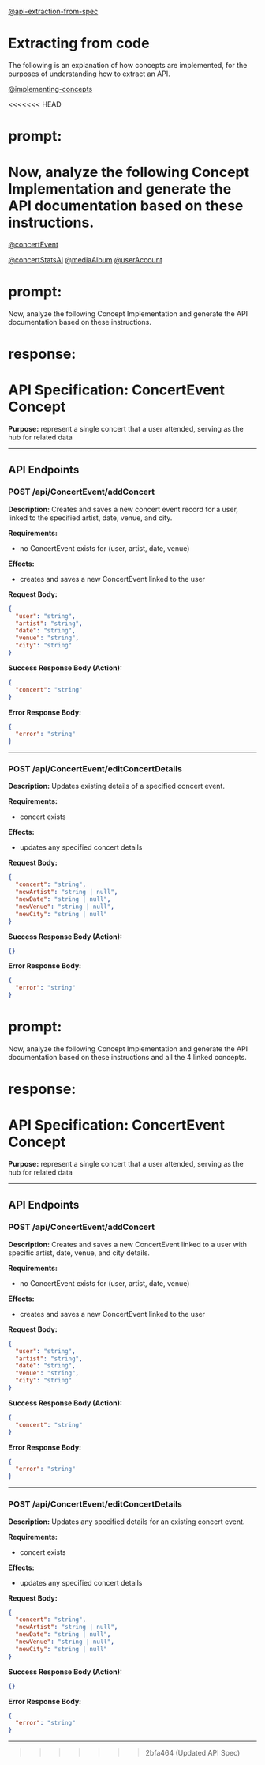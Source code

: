 [@api-extraction-from-spec](api-extraction-from-spec.md)

# Extracting from code

The following is an explanation of how concepts are implemented, for the purposes of understanding how to extract an API.

[@implementing-concepts](../background/implementing-concepts.md)

<<<<<<< HEAD
# prompt: 

Now, analyze the following Concept Implementation and generate the API documentation based on these instructions.
=======
[@concertEvent](../../specs/concertEvent.md)

[@concertStatsAI](../../specs/concertStatsAI.md)
[@mediaAlbum](../../specs/mediaAlbum.md)
[@userAccount](../../specs/userAccount.md)
# prompt: 

Now, analyze the following Concept Implementation and generate the API documentation based on these instructions.
# response:

# API Specification: ConcertEvent Concept

**Purpose:** represent a single concert that a user attended, serving as the hub for related data

---

## API Endpoints

### POST /api/ConcertEvent/addConcert

**Description:** Creates and saves a new concert event record for a user, linked to the specified artist, date, venue, and city.

**Requirements:**
- no ConcertEvent exists for (user, artist, date, venue)

**Effects:**
- creates and saves a new ConcertEvent linked to the user

**Request Body:**
```json
{
  "user": "string",
  "artist": "string",
  "date": "string",
  "venue": "string",
  "city": "string"
}
```

**Success Response Body (Action):**
```json
{
  "concert": "string"
}
```

**Error Response Body:**
```json
{
  "error": "string"
}
```

---

### POST /api/ConcertEvent/editConcertDetails

**Description:** Updates existing details of a specified concert event.

**Requirements:**
- concert exists

**Effects:**
- updates any specified concert details

**Request Body:**
```json
{
  "concert": "string",
  "newArtist": "string | null",
  "newDate": "string | null",
  "newVenue": "string | null",
  "newCity": "string | null"
}
```

**Success Response Body (Action):**
```json
{}
```

**Error Response Body:**
```json
{
  "error": "string"
}
```

# prompt: 

Now, analyze the following Concept Implementation and generate the API documentation based on these instructions and all the 4 linked concepts.
# response:

# API Specification: ConcertEvent Concept

**Purpose:** represent a single concert that a user attended, serving as the hub for related data

---

## API Endpoints

### POST /api/ConcertEvent/addConcert

**Description:** Creates and saves a new ConcertEvent linked to a user with specific artist, date, venue, and city details.

**Requirements:**
- no ConcertEvent exists for (user, artist, date, venue)

**Effects:**
- creates and saves a new ConcertEvent linked to the user

**Request Body:**
```json
{
  "user": "string",
  "artist": "string",
  "date": "string",
  "venue": "string",
  "city": "string"
}
```

**Success Response Body (Action):**
```json
{
  "concert": "string"
}
```

**Error Response Body:**
```json
{
  "error": "string"
}
```

---

### POST /api/ConcertEvent/editConcertDetails

**Description:** Updates any specified details for an existing concert event.

**Requirements:**
- concert exists

**Effects:**
- updates any specified concert details

**Request Body:**
```json
{
  "concert": "string",
  "newArtist": "string | null",
  "newDate": "string | null",
  "newVenue": "string | null",
  "newCity": "string | null"
}
```

**Success Response Body (Action):**
```json
{}
```

**Error Response Body:**
```json
{
  "error": "string"
}
```

---
>>>>>>> 2bfa464 (Updated API Spec)
